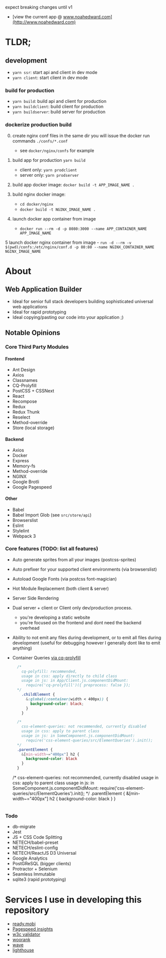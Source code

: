 expect breaking changes until v1

  - [view the current app @ www.noahedward.com](http://www.noahedward.com)

# TLDR;
## development
  - `yarn ssr`: start api and client in dev mode
  - `yarn client`: start client in dev mode

### build for production
  - `yarn build`: build api and client for production
  - `yarn buildclient`: build client for production
  - `yarn buildserver`: build server for production

### dockerize production build
  0. create nginx conf files in the same dir you will issue the docker run commands `./confs/*.conf`
      - see `docker/nginx/confs` for example

  1. build app for production `yarn build`
      - client only: `yarn prodclient`
      - server only: `yarn prodserver`

  2. build app docker image: `docker build -t APP_IMAGE_NAME .`

  3. build nginx docker image:
      - `cd docker/nginx`
      - `docker build -t NGINX_IMAGE_NAME .`

  4. launch docker app container from image
      - `docker run --rm -d -p 8080:3000 --name APP_CONTAINER_NAME APP_IMAGE_NAME`
     
  5 launch docker nginx container from image
      - `run -d --rm -v $(pwd)/confs:/etc/nginx/conf.d -p 80:80 --name NGINX_CONTAINER_NAME NGINX_IMAGE_NAME`


# About
## Web Application Builder

  - Ideal for senior full stack developers building sophisticated universal web applications
  - Ideal for rapid prototyping
  - Ideal copying/pasting our code into your application ;)

## Notable Opinions
### Core Third Party Modules

#### Frontend
  - Ant Design
  - Axios
  - Classnames
  - CQ-Prolyfill
  - PostCSS + CSSNext
  - React
  - Recompose
  - Redux
  - Redux Thunk
  - Reselect
  - Method-override
  - Store (local storage)

#### Backend
  - Axios
  - Docker
  - Express
  - Memory-fs
  - Method-override
  - NGINX
  - Google Brotli
  - Google Pagespeed

#### Other
  - Babel
  - Babel Import Glob (see `src/store/api`)
  - Browserslist
  - Eslint
  - Stylelint
  - Webpack 3

### Core features (TODO: list all features)

  - Auto generate sprites from all your images (postcss-sprites)
  - Auto prefixer for your supported client environments (via browserslist)
  - Autoload Google Fonts (via postcss font-magician)
  - Hot Module Replacement (both client & server)
  - Server Side Rendering
  - Dual server + client or Client only dev/production process.
    - you're developing a static website
    - you're focused on the frontend and dont need the backend overhead
  - Ability to not emit any files during development, or to emit all files during development (useful for debugging however I generally dont like to emit anything)
  - Container Queries [via cq-prolyfill](https://github.com/ausi/cq-prolyfill/blob/master/docs/usage.md#colors)
    ```css
      /*
        cq-polyfill: recommended,
        usage in css: apply directly to child class
        usage in js: in App/Client.js.componentDidMount:
          require('cq-prolyfill')({ preprocess: false });
      */
        .childElement {
          &:global(:container(width < 400px)) {
            background-color: black;
          }
        }

      /*
        css-element-queries: not recommended, currently disabled
        usage in css: apply to parent class
        usage in js: in SomeComponent.js.componentDidMount:
          require('css-element-queries/src/ElementQueries').init();
      */
      .parentElement {
        &[min-width~="400px"] h2 {
          background-color: black
        }
      }
      ```

      /*
        css-element-queries: not recommended, currently disabled
        usage in css: apply to parent class
        usage in js: in SomeComponent.js.componentDidMount:
          require('css-element-queries/src/ElementQueries').init();
      */
      .parentElement {
        &[min-width~="400px"] h2 {
          background-color: black
        }
      }
      ```

### Todo

  - db-migrate
  - Jest
  - JS + CSS Code Splitting
  - NETECH/babel-preset
  - NETECH/eslint-config
  - NETECH/ReactJS D3 Universal
  - Google Analytics
  - PostGReSQL (bigger clients)
  - Protractor + Selenium
  - Seamless Immutable
  - sqlite3 (rapid prototyping)

# Services I use in developing this repository

  - [ready.mobi](https://ready.mobi/)
  - [Pagespeed insights](https://developers.google.com/speed/pagespeed/)
  - [w3c validator](https://validator.w3.org/)
  - [woorank](https://www.woorank.com/)
  - [wave](http://wave.webaim.org/)
  - [lighthouse](https://developers.google.com/web/tools/lighthouse/)
